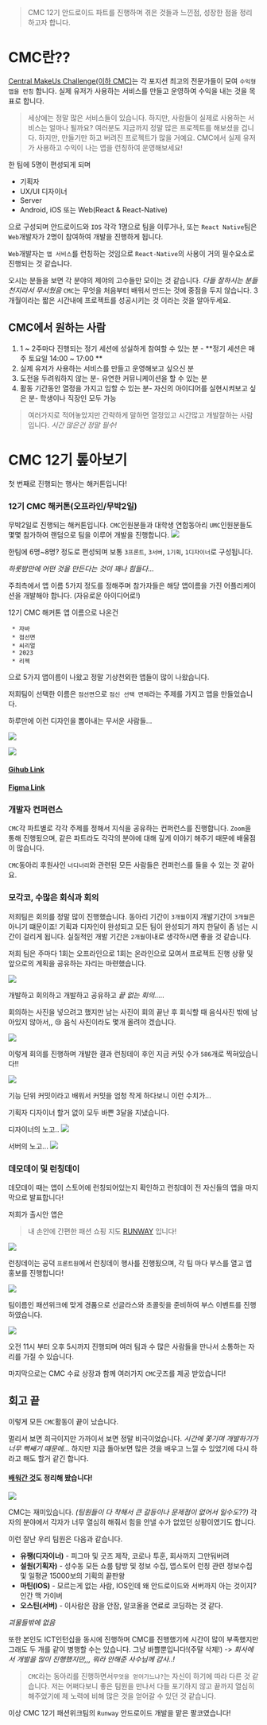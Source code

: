 
> CMC 12기 안드로이드 파트를 진행하며 겪은 것들과 느낀점, 성장한 점을 정리하고자 합니다.

# CMC란??

[Central MakeUs Challenge(이하 CMC)](https://www.makeus.in/cmc)는 각 포지션 최고의 전문가들이 모여 `수익형 앱을 런칭` 합니다. 실제 유저가 사용하는 서비스를 만들고 운영하여 수익을 내는 것을 목표로 합니다.

> 세상에는 정말 많은 서비스들이 있습니다. 하지만, 사람들이 실제로 사용하는 서비스는 얼마나 될까요? 여러분도 지금까지 정말 많은 프로젝트를 해보셨을 겁니다. 하지만, 만들기만 하고 버려진 프로젝트가 많을 거예요. CMC에서 실제 유저가 사용하고 수익이 나는 앱을 런칭하여 운영해보세요!

한 팀에 5명이 편성되게 되며 
* 기획자
* UX/UI 디자이너
* Server
* Android, iOS 또는 Web(React & React-Native)

으로 구성되며 안드로이드와 `IOS` 각각 1명으로 팀을 이루거나, 또는 `React Native`팀은 `Web`개발자가 2명이 참여하여 개발을 진행하게 됩니다.

`Web`개발자는 `앱 서비스`를 런칭하는 것임으로 `React-Native`의 사용이 거의 필수요소로 진행되는 것 같습니다.

오시는 분들을 보면 각 분야의 제야의 고수들만 모이는 것 같습니다. 
_다들 잘하시는 분들 천지라서 무서웠음_ `CMC`는 무엇을 처음부터 배워서 만드는 것에 중점을 두지 않습니다. 3개월이라는 짧은 시간내에 프로젝트를 성공시키는 것 이라는 것을 알아두세요.




## CMC에서 원하는 사람

1. 1 ~ 2주마다 진행되는 정기 세션에 성실하게 참여할 수 있는 분 - **정기 세션은 매주 토요일 14:00 ~ 17:00 **
2. 실제 유저가 사용하는 서비스를 만들고 운영해보고 싶으신 분
3. 도전을 두려워하지 않는 분- 유연한 커뮤니케이션을 할 수 있는 분
4. 활동 기간동안 열정을 가지고 임할 수 있는 분- 자신의 아이디어를 실현시켜보고 싶은 분- 학생이나 직장인 모두 가능

> 여러가지로 적어놓았지만 간략하게 말하면 열정있고 시간많고 개발잘하는 사람입니다. _시간 많은건 정말 필수!_



# CMC 12기 톺아보기

첫 번째로 진행되는 행사는 해커톤입니다!

### 12기 CMC 해커톤(오프라인/무박2일)

 무박2일로 진행되는 해커톤입니다. `CMC`인원분들과 대학생 연합동아리 `UMC`인원분들도 몇몇 참가하여 랜덤으로 팀을 이루어 개발을 진행합니다.
 ![](https://velog.velcdn.com/images/cksgodl/post/f73a70d7-44b7-4853-a07d-a7fa2d478db4/image.png)

 한팀에 6명~8명? 정도로 편성되며 보통 `3프론트`, `3서버`, `1기획`, `1디자이너`로 구성됩니다.
 
 _하룻밤만에 어떤 것을 만든다는 것이 꽤나 힘들다..._
 
 주최측에서 앱 이름 5가지 정도를 정해주며 참가자들은 해당 앱이름을 가진 어플리케이션을 개발해야 합니다. (자유로운 아이디어로!)
 
12기 CMC 해커톤 앱 이름으로 나온건 
```
 * 자바
 * 점선면
 * 씨리얼
 * 2023
 * 리젝
```

으로 5가지 앱이름이 나왔고 정말 기상천외한 앱들이 많이 나왔습니다.

저희팀이 선택한 이름은 `점선면`으로 `점신 선택 면제`라는 주제를 가지고 앱을 만들었습니다.

하루만에 이런 디자인을 뽑아내는 무서운 사람들...

![](https://velog.velcdn.com/images/cksgodl/post/a0780468-c095-429d-9498-4aa9f37aab35/image.png)

![](https://velog.velcdn.com/images/cksgodl/post/7b45ea81-b632-4614-8b08-4178d1cdf5f5/image.png)


#### [Gihub Link](https://github.com/Team-DotLinePlane)

#### [Figma Link](https://www.figma.com/file/Nlr08LHtgR1yq41Milup4A/CMC-%ED%95%B4%EC%BB%A4%ED%86%A4-2%ED%8C%80?node-id=0-1)

### 개발자 컨퍼런스

`CMC`각 파트별로 각각 주제를 정해서 지식을 공유하는 컨퍼런스를 진행합니다.
`Zoom`을 통해 진행됬으며, 같은 파트라도 각각의 분야에 대해 깊게 이야기 해주기 때문에 배울점이 많습니다. 

`CMC`동아리 후원사인 `너디너리`와 관련된 모든 사람들은 컨퍼런스를 들을 수 있는 것 같아요.

### 모각코, 수많은 회식과 회의 

저희팀은 회의를 정말 많이 진행했습니다. 동아리 기간이 `3개월`이지 개발기간이 `3개월`은 아니기 떄문이죠! 기획과 디자인이 완성되고 모든 팀이 완성되기 까지 한달이 좀 넘는 시간이 걸리게 됩니다. 실질적인 개발 기간은 `2개월`이내로 생각하시면 좋을 것 같습니다.

저희 팀은 주마다 1회는 오프라인으로 1회는 온라인으로 모여서 프로젝트 진행 상황 및 앞으로의 계획을 공유하는 자리는 마련했습니다.

![](https://velog.velcdn.com/images/cksgodl/post/07f213d4-5303-4765-865c-526560e52610/image.png)

개발하고 회의하고 개발하고 공유하고 _끝 없는 회의....._

회의하는 사진을 넣으려고 했지만 남는 사진이 회의 끝난 후 회식할 때 음식사진 밖에 남아있지 않아서,, 😢 음식 사진이라도 몇개 올려야 겠습니다.

![](https://velog.velcdn.com/images/cksgodl/post/46cb4095-0cc8-4ae5-83c4-dd8b964a79e5/image.png)


이렇게 회의를 진행하며 개발한 결과 런칭데이 후인 지금 커밋 수가 `586`개로 찍혀있습니다!!

![](https://velog.velcdn.com/images/cksgodl/post/e2920711-4fcd-42b6-ab35-84e90ca3254e/image.png)

기능 단위 커밋이라고 배워서 커밋을 엄청 작게 하다보니 이런 수치가...

기획자 디자이너 할거 없이 모두 바쁜 3달을 지냈습니다. 

디자이너의 노고..
![](https://velog.velcdn.com/images/cksgodl/post/0d708cb1-4aaf-4ece-82d2-0b7743146231/image.png)

서버의 노고...
![](https://velog.velcdn.com/images/cksgodl/post/b2e3b094-5d46-4429-8e82-caadce33e5ce/image.png)



### 데모데이 및 런칭데이 

데모데이 때는 앱이 스토어에 런칭되어있는지 확인하고 런칭데이 전 자신들의 앱을 마지막으로 발표합니다!

저희가 출시안 앱은 
> 내 손안에 간편한 패션 쇼핑 지도 [RUNWAY](https://play.google.com/store/apps/details?id=com.cmc12th.runway) 입니다!

![](https://velog.velcdn.com/images/cksgodl/post/352218e2-1845-4d5b-a33a-0280b0ef9191/image.png)

런칭데이는 공덕 `프론트원`에서 런칭데이 행사를 진행됬으며, 각 팀 마다 부스를 열고 앱 홍보를 진행합니다!

![](https://velog.velcdn.com/images/cksgodl/post/a36ea163-8818-4a53-aacb-72fa22d83e30/image.png)


팀이름인 패션위크에 맞게 경품으로 선글라스와 초콜릿을 준비하여 부스 이벤트를 진행하였습니다.

![](https://velog.velcdn.com/images/cksgodl/post/6f0afe2d-4338-4a33-9ba4-1f94335dd312/image.png)

오전 11시 부터 오후 5시까지 진행되며 여러 팀과 수 많은 사람들을 만나서 소통하는 자리를 가질 수 있습니다.

마지막으로는 CMC 수료 상장과 함께 여러가지 `CMC`굿즈를 제공 받았습니다! 


## 회고 끝

이렇게 모든 `CMC`활동이 끝이 났습니다.

멀리서 보면 희극이지만 가까이서 보면 정말 비극이었습니다. _시간에 쫓기며 개발하기가 너무 빡쌔기 떄문에..._
하지만 지금 돌아보면 많은 것을 배우고 느낄 수 있었기에 다시 하라고 해도 할거 같긴 합니다.

#### [배워간 것](https://github.com/FashionWeek-Runway/Runway-Android/tree/main/app)도 정리해 봤습니다!
![](https://velog.velcdn.com/images/cksgodl/post/3653c063-a1de-4473-ae64-43a0c1f93724/image.png)

CMC는 재미있습니다. _(팀원들이 다 착해서 큰 갈등이나 문제점이 없어서 일수도??)_ 각자의 분야에서 각자가 너무 열심히 해줘서 힘을 안낼 수가 없었던 상황이였기도 합니다.

이런 잘난 우리 팀원은 다음과 같습니다.

* **유쨍(디자이너)** - 피그마 및 굿즈 제작, 코로나 투훈, 회사까지 그만둬버려
* **설원(기획자)** - 성수동 모든 쇼룸 탐방 및 정보 수집, 앱스토어 런칭 관련 정보수집 및 일평균 15000보의 기획의 끝판왕
* **마틴(IOS)** - 모르는게 없는 사람, IOS인데 왜 안드로이드와 서버까지 아는 것이지? 인간 맥 가이버
* **오스틴(서버)** - 이사람은 잠을 안잠, 알코올을 연료로 코딩하는 것 같다.

_괴물들밖에 없음_

또한 본인도 ICT인턴십을 동시에 진행하며 CMC를 진행했기에 시간이 많이 부족했지만 그래도 두 개를 같이 병행할 수는 있습니다. 그냥 바쁠뿐입니다!(주말 삭제!) -> _회사에서 개발을 많이 진행했지만,,, 뭐라 안해준 사수님께 감사..!_

> `CMC`라는 동아리를 진행하면서`무엇을 얻어가느냐?`는 자신이 하기에 따라 다른 것 같습니다. 저는 어쩌다보니 좋은 팀원을 만나서 다들 포기하지 않고 끝까지 열심히 해주었기에 제 노력에 비해 많은 것을 얻어갈 수 있던 것 같습니다.

이상 CMC 12기 패션위크팀의 `Runway` 안드로이드 개발을 맡은 팔코였습니다!














